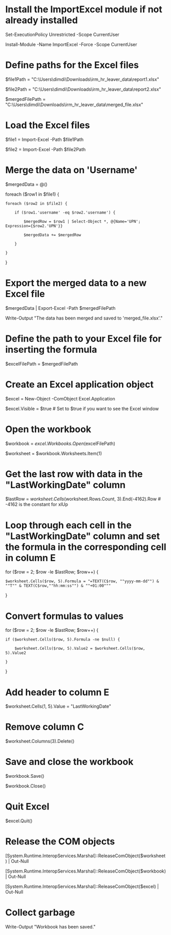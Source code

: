 # Install the ImportExcel module if not already installed

Set-ExecutionPolicy Unrestricted -Scope CurrentUser

Install-Module -Name ImportExcel -Force -Scope CurrentUser

 

# Define paths for the Excel files

$file1Path = "C:\Users\dimdi\Downloads\irm_hr_leaver_data\report1.xlsx"

$file2Path = "C:\Users\dimdi\Downloads\irm_hr_leaver_data\report2.xlsx"

$mergedFilePath = "C:\Users\dimdi\Downloads\irm_hr_leaver_data\merged_file.xlsx"

 

# Load the Excel files

$file1 = Import-Excel -Path $file1Path

$file2 = Import-Excel -Path $file2Path

 

# Merge the data on 'Username'

$mergedData = @()

foreach ($row1 in $file1) {

    foreach ($row2 in $file2) {

        if ($row1.'username' -eq $row2.'username') {

            $mergedRow = $row1 | Select-Object *, @{Name='UPN'; Expression={$row2.'UPN'}}

            $mergedData += $mergedRow

        }

    }

}

# Export the merged data to a new Excel file

$mergedData | Export-Excel -Path $mergedFilePath

Write-Output "The data has been merged and saved to 'merged_file.xlsx'."

# Define the path to your Excel file for inserting the formula

$excelFilePath = $mergedFilePath

# Create an Excel application object

$excel = New-Object -ComObject Excel.Application

$excel.Visible = $true  # Set to $true if you want to see the Excel window

# Open the workbook

$workbook = $excel.Workbooks.Open($excelFilePath)

$worksheet = $workbook.Worksheets.Item(1)


# Get the last row with data in the "LastWorkingDate" column

$lastRow = $worksheet.Cells($worksheet.Rows.Count, 3).End(-4162).Row  # -4162 is the constant for xlUp


# Loop through each cell in the "LastWorkingDate" column and set the formula in the corresponding cell in column E

for ($row = 2; $row -le $lastRow; $row++) {

    $worksheet.Cells($row, 5).Formula = "=TEXT(C$row, ""yyyy-mm-dd"") & ""T"" & TEXT(C$row,""hh:mm:ss"") & ""+01:00"""

}

# Convert formulas to values

for ($row = 2; $row -le $lastRow; $row++) {

    if ($worksheet.Cells($row, 5).Formula -ne $null) {

        $worksheet.Cells($row, 5).Value2 = $worksheet.Cells($row, 5).Value2

    }

}

 

# Add header to column E

$worksheet.Cells(1, 5).Value = "LastWorkingDate"

 

# Remove column C

$worksheet.Columns(3).Delete()

 

# Save and close the workbook

$workbook.Save()

$workbook.Close()

# Quit Excel

$excel.Quit()

# Release the COM objects

[System.Runtime.InteropServices.Marshal]::ReleaseComObject($worksheet) | Out-Null

[System.Runtime.InteropServices.Marshal]::ReleaseComObject($workbook) | Out-Null

[System.Runtime.InteropServices.Marshal]::ReleaseComObject($excel) | Out-Null

# Collect garbage

[GC]::Collect()

[GC]::WaitForPendingFinalizers()

 

Write-Output "Workbook has been saved."

 

